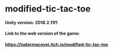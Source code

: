 # modified-tic-tac-toe

#### Unity version: 2018.2.11f1

#### Link to the web version of the game: 
#### https://tudormacovei.itch.io/modified-tic-tac-toe
